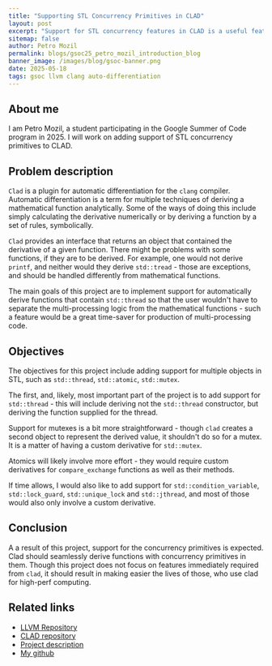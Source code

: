 ```yaml
---
title: "Supporting STL Concurrency Primitives in CLAD"
layout: post
excerpt: "Support for STL concurrency features in CLAD is a useful feature for applications utilizing cpu threads. Many applications of autodifferentiation benefit from parallel or concurrent processing, and support for some STL concurrency primitives such as threads and basic synchronization primitives may considerably simplify the user's design."
sitemap: false
author: Petro Mozil
permalink: blogs/gsoc25_petro_mozil_introduction_blog
banner_image: /images/blog/gsoc-banner.png
date: 2025-05-18
tags: gsoc llvm clang auto-differentiation
---
```


## About me

I am Petro Mozil, a student participating in the Google Summer of Code program in 2025.
I will work on adding support of STL concurrency primitives to CLAD.

## Problem description

`Clad` is a plugin for automatic differentiation for the `clang` compiler.
Automatic differentiation is a term for multiple techniques of deriving a mathematical function analytically. Some of the ways of doing this include simply calculating the derivative numerically or by deriving a function by a set of rules, symbolically.

`Clad` provides an interface that returns an object that contained the derivative of a given function. There might be problems with some functions, if they are to be derived. For example, one would not derive `printf`,  and neither would they derive `std::tread` - those are exceptions, and should be handled differently from mathematical  functions.

The main goals of this project are to implement support for automatically derive functions that contain `std::thread` so that the user wouldn't have to separate the multi-processing logic from the mathematical functions - such a feature would be a great time-saver for production of multi-processing code.

## Objectives

The objectives for this project include adding support for multiple objects in STL, such as `std::thread`, `std::atomic`, `std::mutex`.

The first, and, likely, most important part of the project is to add support for `std::thread` - this will include deriving not the `std::thread` constructor, but deriving the function supplied for the thread.

Support for mutexes is a bit more straightforward - though `clad` creates a second object to represent the derived value, it shouldn't do so for a mutex. It is a matter of having a custom derivative for `std::mutex`.

Atomics will likely involve more effort - they would require custom derivatives for `compare_exchange` functions as well as their methods.

If time allows, I would also like to add support for `std::condition_variable`, `std::lock_guard`, `std::unique_lock` and `std::jthread`, and most of those would also only involve a custom derivative.


## Conclusion

A a result of this project, support for the concurrency primitives is expected. Clad should seamlessly derive functions with concurrency primitives in them.
Though this project does not focus on features immediately required from `clad`, it should result in making easier the lives of those, who use clad for high-perf computing.

## Related links

- [LLVM Repository](https://github.com/llvm/llvm-project)
- [CLAD repository](https://github.com/vgvassilev/clad)
- [Project description](https://hepsoftwarefoundation.org/gsoc/2025/proposal_Clad-STLConcurrency.html)
- [My github](https://github.com/pmozil)
